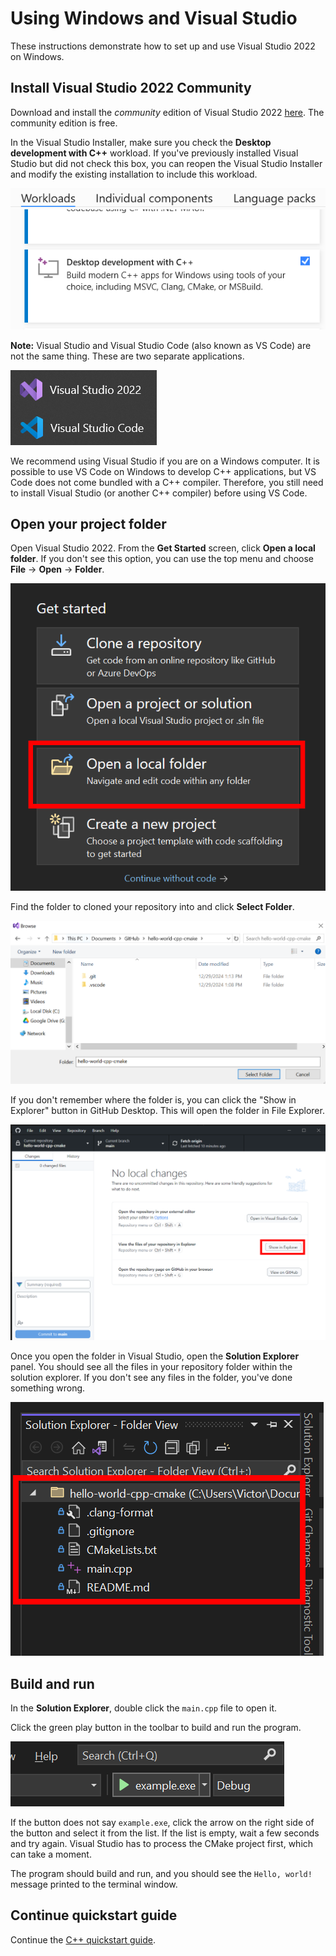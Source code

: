 # Using Windows and Visual Studio

These instructions demonstrate how to set up and use Visual Studio 2022 on Windows.

## Install Visual Studio 2022 Community

Download and install the _community_ edition of Visual Studio 2022 [here](https://visualstudio.microsoft.com/vs/community/). The community edition is free.

In the Visual Studio Installer, make sure you check the **Desktop development with C++** workload. If you've previously installed Visual Studio but did not check this box, you can reopen the Visual Studio Installer and modify the existing installation to include this workload.

![](./img/vs-workload.png)

**Note:** Visual Studio and Visual Studio Code (also known as VS Code) are not the same thing. These are two separate applications.

![](./img/visual-studio-icons.png)

We recommend using Visual Studio if you are on a Windows computer. It is possible to use VS Code on Windows to develop C++ applications, but VS Code does not come bundled with a C++ compiler. Therefore, you still need to install Visual Studio (or another C++ compiler) before using VS Code.

## Open your project folder

Open Visual Studio 2022. From the **Get Started** screen, click **Open a local folder**. If you don't see this option, you can use the top menu and choose **File** -> **Open** -> **Folder**.

![](./img/vs-open-folder.png)

Find the folder to cloned your repository into and click **Select Folder**.

![](./img/vs-open-folder-dialog.png)

If you don't remember where the folder is, you can click the "Show in Explorer" button in GitHub Desktop. This will open the folder in File Explorer.

![](./img/github-desktop-show-folder.png)

Once you open the folder in Visual Studio, open the **Solution Explorer** panel. You should see all the files in your repository folder within the solution explorer. If you don't see any files in the folder, you've done something wrong.

![](./img/vs-solution-explorer.png)

## Build and run

In the **Solution Explorer**, double click the `main.cpp` file to open it.

Click the green play button in the toolbar to build and run the program.

![](./img/vs-startup-item.png)

If the button does not say `example.exe`, click the arrow on the right side of the button and select it from the list. If the list is empty, wait a few seconds and try again. Visual Studio has to process the CMake project first, which can take a moment.

The program should build and run, and you should see the `Hello, world!` message printed to the terminal window.

## Continue quickstart guide

Continue the [C++ quickstart guide](./README.md).
